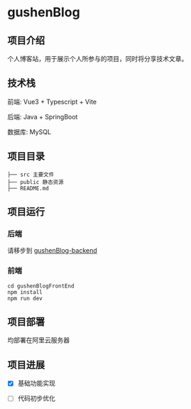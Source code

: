 # gushenBlog

## 项目介绍

个人博客站，用于展示个人所参与的项目，同时将分享技术文章。

## 技术栈
前端: Vue3 + Typescript + Vite

后端: Java + SpringBoot

数据库: MySQL

## 项目目录

```
├── src 主要文件
├── public 静态资源
├── README.md
```

## 项目运行

### 后端

请移步到 [gushenBlog-backend](https://gitee.com/gushenfree/gushen-blog-back-end)

### 前端

```
cd gushenBlogFrontEnd
npm install
npm run dev
```

## 项目部署

均部署在阿里云服务器

## 项目进展

- [x] 基础功能实现
- [ ] 代码初步优化


